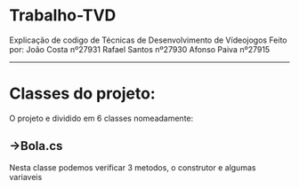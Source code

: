 # Trabalho-TVD
Explicação de codigo de Técnicas de Desenvolvimento de Vídeojogos
Feito por: 
João Costa nº27931
Rafael Santos nº27930
Afonso Paiva nº27915
*** 
# Classes do projeto:

 O projeto e dividido em 6 classes nomeadamente:

## ->Bola.cs

Nesta classe podemos verificar 3 metodos, o construtor  e algumas variaveis



